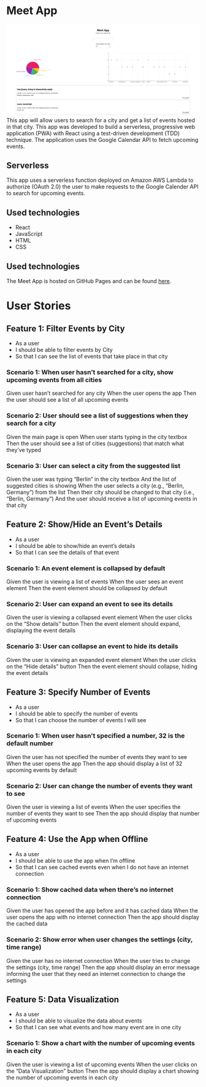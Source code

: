 # Meet App
![Screenshot](screenshot.png)
This app will allow users to search for a city and get a list of events hosted in that city.
This app was developed to build a serverless, progressive web application (PWA) with React using a
test-driven development (TDD) technique. The application uses the Google Calendar API to fetch upcoming events.
## Serverless
This app uses a serverless function deployed on Amazon AWS Lambda to authorize (OAuth 2.0) the user to make requests to the Google Calender API to search for upcoming events.
## Used technologies
- React
- JavaScript
- HTML
- CSS
## Used technologies
The Meet App is hosted on GitHub Pages and can be found [here](https://schlumen.github.io/meet/).
# User Stories
## Feature 1: Filter Events by City
- As a user
- I should be able to filter events by City
- So that I can see the list of events that take place in that city
### Scenario 1: When user hasn’t searched for a city, show upcoming events from all cities
Given user hasn’t searched for any city
When the user opens the app
Then the user should see a list of all upcoming events
### Scenario 2: User should see a list of suggestions when they search for a city
Given the main page is open
When user starts typing in the city textbox
Then the user should see a list of cities (suggestions) that match what they’ve typed
### Scenario 3: User can select a city from the suggested list
Given the user was typing “Berlin” in the city textbox
And the list of suggested cities is showing
When the user selects a city (e.g., “Berlin, Germany”) from the list
Then their city should be changed to that city (i.e., “Berlin, Germany”)
And the user should receive a list of upcoming events in that city
## Feature 2: Show/Hide an Event’s Details
- As a user
- I should be able to show/hide an event’s details
- So that I can see the details of that event
### Scenario 1: An event element is collapsed by default
Given the user is viewing a list of events
When the user sees an event element
Then the event element should be collapsed by default
### Scenario 2: User can expand an event to see its details
Given the user is viewing a collapsed event element
When the user clicks on the “Show details” button
Then the event element should expand, displaying the event details
### Scenario 3: User can collapse an event to hide its details
Given the user is viewing an expanded event element
When the user clicks on the “Hide details” button
Then the event element should collapse, hiding the event details
## Feature 3: Specify Number of Events
- As a user
- I should be able to specify the number of events
- So that I can choose the number of events I will see
### Scenario 1: When user hasn’t specified a number, 32 is the default number
Given the user has not specified the number of events they want to see
When the user opens the app
Then the app should display a list of 32 upcoming events by default
### Scenario 2: User can change the number of events they want to see
Given the user is viewing a list of events
When the user specifies the number of events they want to see
Then the app should display that number of upcoming events
## Feature 4: Use the App when Offline
- As a user
- I should be able to use the app when I’m offline
- So that I can see cached events even when I do not have an internet connection
### Scenario 1: Show cached data when there’s no internet connection
Given the user has opened the app before and it has cached data
When the user opens the app with no internet connection
Then the app should display the cached data
### Scenario 2: Show error when user changes the settings (city, time range)
Given the user has no internet connection
When the user tries to change the settings (city, time range)
Then the app should display an error message informing the user that they need an internet connection to change the settings
## Feature 5: Data Visualization
- As a user
- I should be able to visualize the data about events
- So that I can see what events and how many event are in one city
### Scenario 1: Show a chart with the number of upcoming events in each city
Given the user is viewing a list of upcoming events
When the user clicks on the “Data Visualization” button
Then the app should display a chart showing the number of upcoming events in each city